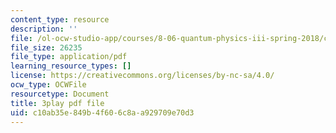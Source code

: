 ```yaml
---
content_type: resource
description: ''
file: /ol-ocw-studio-app/courses/8-06-quantum-physics-iii-spring-2018/c10ab35e849b4f606c8aa929709e70d3_7Y5me3mwXpA.pdf
file_size: 26235
file_type: application/pdf
learning_resource_types: []
license: https://creativecommons.org/licenses/by-nc-sa/4.0/
ocw_type: OCWFile
resourcetype: Document
title: 3play pdf file
uid: c10ab35e-849b-4f60-6c8a-a929709e70d3
---
```

